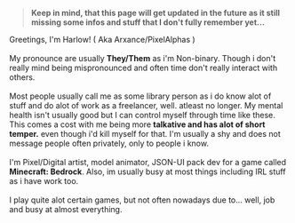> **Keep in mind, that this page will get updated in the future as it still missing some infos and stuff that I don't fully remember yet...**

Greetings, I'm Harlow! ( Aka Arxance/PixelAlphas )
<br><br>
My pronounce are usually **They/Them** as i'm Non-binary. Though i don't really mind being mispronounced and often time don't really interact with others.<br>
<br>
Most people usually call me as some library person as i do know alot of stuff and do alot of work as a freelancer, well. atleast no longer. My mental health isn't usually good but I can control myself through time like these. This comes a cost with me being more **talkative and has alot of short temper.** even though i'd kill myself for that. I'm usually a shy and does not message people often privately, only to people i know.
<br><br>
I'm Pixel/Digital artist, model animator, JSON-UI pack dev for a game called **Minecraft: Bedrock**. Also, im usually busy at most things including IRL stuff as i have work too.
<br><br>
I play quite alot certain games, but not often nowadays due to... well, job and busy at almost everything.
<br>